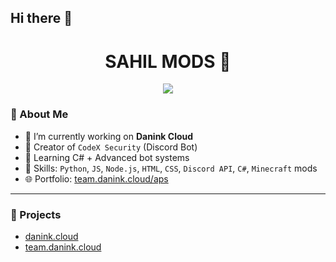 ## Hi there 👋

<h1 align="center">SAHIL MODS 🚀</h1>

<p align="center">
<img src="https://komarev.com/ghpvc/?username=1nOnlySahil&label=Profile%20views&color=blue&style=flat" />

</p>

### 💬 About Me

- 🔭 I’m currently working on **Danink Cloud**  
- 🤖 Creator of `CodeX Security` (Discord Bot)  
- 🧠 Learning C# + Advanced bot systems  
- 🧰 Skills: `Python`, `JS`, `Node.js`, `HTML`, `CSS`, `Discord API`, `C#`, `Minecraft` mods  
- 🌐 Portfolio: [team.danink.cloud/aps](https://team.danink.cloud/aps)

---

### 🧩 Projects
- [danink.cloud](https://danink.cloud)
- [team.danink.cloud](https://team.danink.cloud)

